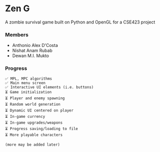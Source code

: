# Zen G
A zombie survival game built on Python and OpenGL for a CSE423 project

### Members
- Anthonio Alex D'Costa
- Nishat Anam Rubab
- Dewan M.I. Mukto

### Progress

```
✅ MPL, MPC algorithms
✅ Main menu screen
✅ Interactive UI elements (i.e. buttons)
⏳ Game initialization
⏳ Player and enemy spawning
⏳ Random world generation
⏳ Dynamic UI centered on player
⏳ In-game currency
⏳ In-game upgrades/weapons
⏳ Progress saving/loading to file
⏳ More playable characters

(more may be added later)
```
